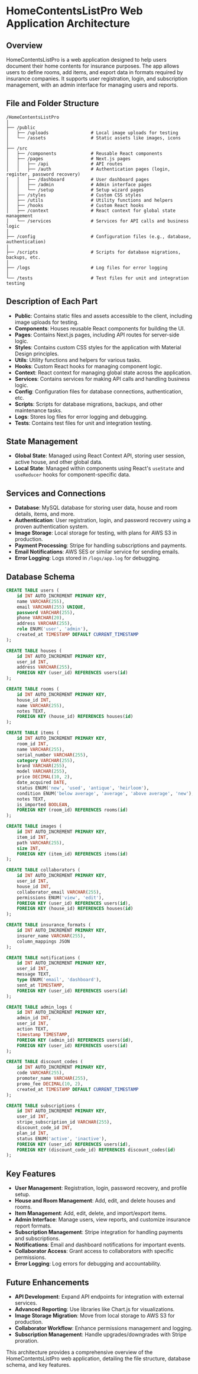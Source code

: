 # HomeContentsListPro Web Application Architecture

## Overview

HomeContentsListPro is a web application designed to help users document their home contents for insurance purposes. The app allows users to define rooms, add items, and export data in formats required by insurance companies. It supports user registration, login, and subscription management, with an admin interface for managing users and reports.

## File and Folder Structure

```
/HomeContentsListPro
│
├── /public
│   ├── /uploads                # Local image uploads for testing
│   └── /assets                 # Static assets like images, icons
│
├── /src
│   ├── /components             # Reusable React components
│   ├── /pages                  # Next.js pages
│   │   ├── /api                # API routes
│   │   ├── /auth               # Authentication pages (login, register, password recovery)
│   │   ├── /dashboard          # User dashboard pages
│   │   ├── /admin              # Admin interface pages
│   │   └── /setup              # Setup wizard pages
│   ├── /styles                 # Custom CSS styles
│   ├── /utils                  # Utility functions and helpers
│   ├── /hooks                  # Custom React hooks
│   ├── /context                # React context for global state management
│   └── /services               # Services for API calls and business logic
│
├── /config                     # Configuration files (e.g., database, authentication)
│
├── /scripts                    # Scripts for database migrations, backups, etc.
│
├── /logs                       # Log files for error logging
│
└── /tests                      # Test files for unit and integration testing
```

## Description of Each Part

- **Public**: Contains static files and assets accessible to the client, including image uploads for testing.
- **Components**: Houses reusable React components for building the UI.
- **Pages**: Contains Next.js pages, including API routes for server-side logic.
- **Styles**: Contains custom CSS styles for the application with Material Design principles.
- **Utils**: Utility functions and helpers for various tasks.
- **Hooks**: Custom React hooks for managing component logic.
- **Context**: React context for managing global state across the application.
- **Services**: Contains services for making API calls and handling business logic.
- **Config**: Configuration files for database connections, authentication, etc.
- **Scripts**: Scripts for database migrations, backups, and other maintenance tasks.
- **Logs**: Stores log files for error logging and debugging.
- **Tests**: Contains test files for unit and integration testing.

## State Management

- **Global State**: Managed using React Context API, storing user session, active house, and other global data.
- **Local State**: Managed within components using React's `useState` and `useReducer` hooks for component-specific data.

## Services and Connections

- **Database**: MySQL database for storing user data, house and room details, items, and more.
- **Authentication**: User registration, login, and password recovery using a proven authentication system.
- **Image Storage**: Local storage for testing, with plans for AWS S3 in production.
- **Payment Processing**: Stripe for handling subscriptions and payments.
- **Email Notifications**: AWS SES or similar service for sending emails.
- **Error Logging**: Logs stored in `/logs/app.log` for debugging.

## Database Schema

```sql
CREATE TABLE users (
    id INT AUTO_INCREMENT PRIMARY KEY,
    name VARCHAR(255),
    email VARCHAR(255) UNIQUE,
    password VARCHAR(255),
    phone VARCHAR(20),
    address VARCHAR(255),
    role ENUM('user', 'admin'),
    created_at TIMESTAMP DEFAULT CURRENT_TIMESTAMP
);

CREATE TABLE houses (
    id INT AUTO_INCREMENT PRIMARY KEY,
    user_id INT,
    address VARCHAR(255),
    FOREIGN KEY (user_id) REFERENCES users(id)
);

CREATE TABLE rooms (
    id INT AUTO_INCREMENT PRIMARY KEY,
    house_id INT,
    name VARCHAR(255),
    notes TEXT,
    FOREIGN KEY (house_id) REFERENCES houses(id)
);

CREATE TABLE items (
    id INT AUTO_INCREMENT PRIMARY KEY,
    room_id INT,
    name VARCHAR(255),
    serial_number VARCHAR(255),
    category VARCHAR(255),
    brand VARCHAR(255),
    model VARCHAR(255),
    price DECIMAL(10, 2),
    date_acquired DATE,
    status ENUM('new', 'used', 'antique', 'heirloom'),
    condition ENUM('below average', 'average', 'above average', 'new'),
    notes TEXT,
    is_imported BOOLEAN,
    FOREIGN KEY (room_id) REFERENCES rooms(id)
);

CREATE TABLE images (
    id INT AUTO_INCREMENT PRIMARY KEY,
    item_id INT,
    path VARCHAR(255),
    size INT,
    FOREIGN KEY (item_id) REFERENCES items(id)
);

CREATE TABLE collaborators (
    id INT AUTO_INCREMENT PRIMARY KEY,
    user_id INT,
    house_id INT,
    collaborator_email VARCHAR(255),
    permissions ENUM('view', 'edit'),
    FOREIGN KEY (user_id) REFERENCES users(id),
    FOREIGN KEY (house_id) REFERENCES houses(id)
);

CREATE TABLE insurance_formats (
    id INT AUTO_INCREMENT PRIMARY KEY,
    insurer_name VARCHAR(255),
    column_mappings JSON
);

CREATE TABLE notifications (
    id INT AUTO_INCREMENT PRIMARY KEY,
    user_id INT,
    message TEXT,
    type ENUM('email', 'dashboard'),
    sent_at TIMESTAMP,
    FOREIGN KEY (user_id) REFERENCES users(id)
);

CREATE TABLE admin_logs (
    id INT AUTO_INCREMENT PRIMARY KEY,
    admin_id INT,
    user_id INT,
    action TEXT,
    timestamp TIMESTAMP,
    FOREIGN KEY (admin_id) REFERENCES users(id),
    FOREIGN KEY (user_id) REFERENCES users(id)
);

CREATE TABLE discount_codes (
    id INT AUTO_INCREMENT PRIMARY KEY,
    code VARCHAR(255),
    promoter_name VARCHAR(255),
    promo_fee DECIMAL(10, 2),
    created_at TIMESTAMP DEFAULT CURRENT_TIMESTAMP
);

CREATE TABLE subscriptions (
    id INT AUTO_INCREMENT PRIMARY KEY,
    user_id INT,
    stripe_subscription_id VARCHAR(255),
    discount_code_id INT,
    plan_id INT,
    status ENUM('active', 'inactive'),
    FOREIGN KEY (user_id) REFERENCES users(id),
    FOREIGN KEY (discount_code_id) REFERENCES discount_codes(id)
);
```

## Key Features

- **User Management**: Registration, login, password recovery, and profile setup.
- **House and Room Management**: Add, edit, and delete houses and rooms.
- **Item Management**: Add, edit, delete, and import/export items.
- **Admin Interface**: Manage users, view reports, and customize insurance report formats.
- **Subscription Management**: Stripe integration for handling payments and subscriptions.
- **Notifications**: Email and dashboard notifications for important events.
- **Collaborator Access**: Grant access to collaborators with specific permissions.
- **Error Logging**: Log errors for debugging and accountability.

## Future Enhancements

- **API Development**: Expand API endpoints for integration with external services.
- **Advanced Reporting**: Use libraries like Chart.js for visualizations.
- **Image Storage Migration**: Move from local storage to AWS S3 for production.
- **Collaborator Workflow**: Enhance permissions management and logging.
- **Subscription Management**: Handle upgrades/downgrades with Stripe proration.

This architecture provides a comprehensive overview of the HomeContentsListPro web application, detailing the file structure, database schema, and key features.
